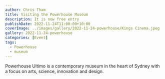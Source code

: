```yaml
---
author: Chris Tham
title: Visiting the Powerhouse Museum
description: It is now free entry
publishDate: 2022-11-24T11:00:00+10:00
coverImage: ../images/gallery/2022-11-24-powerhouse/Kings Cinema.jpeg
gallery: 2022-11-24-powerhouse
categories: [Event]
tags:
  - Powerhouse
  - museum
---
```


Powerhouse Ultimo is a contemporary museum in the heart of Sydney with a focus on arts, science, innovation and design.
